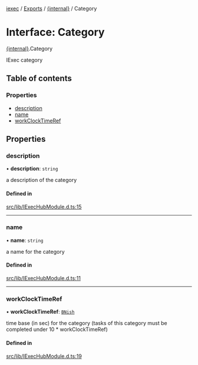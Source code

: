 [iexec](../README.md) / [Exports](../modules.md) / [{internal}](../modules/internal_.md) / Category

# Interface: Category

[{internal}](../modules/internal_.md).Category

IExec category

## Table of contents

### Properties

- [description](internal_.Category.md#description)
- [name](internal_.Category.md#name)
- [workClockTimeRef](internal_.Category.md#workclocktimeref)

## Properties

### description

• **description**: `string`

a description of the category

#### Defined in

[src/lib/IExecHubModule.d.ts:15](https://github.com/iExecBlockchainComputing/iexec-sdk/blob/8cfa57c/src/lib/IExecHubModule.d.ts#L15)

___

### name

• **name**: `string`

a name for the category

#### Defined in

[src/lib/IExecHubModule.d.ts:11](https://github.com/iExecBlockchainComputing/iexec-sdk/blob/8cfa57c/src/lib/IExecHubModule.d.ts#L11)

___

### workClockTimeRef

• **workClockTimeRef**: [`BNish`](../modules/internal_.md#bnish)

time base (in sec) for the category (tasks of this category must be completed under 10 * workClockTimeRef)

#### Defined in

[src/lib/IExecHubModule.d.ts:19](https://github.com/iExecBlockchainComputing/iexec-sdk/blob/8cfa57c/src/lib/IExecHubModule.d.ts#L19)
